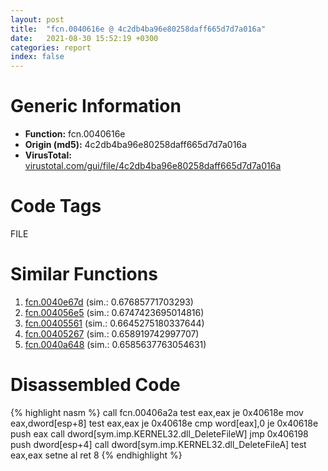```yaml
---
layout: post
title:  "fcn.0040616e @ 4c2db4ba96e80258daff665d7d7a016a"
date:   2021-08-30 15:52:19 +0300
categories: report
index: false
---
```


# Generic Information
- **Function:** fcn.0040616e
- **Origin (md5):** 4c2db4ba96e80258daff665d7d7a016a
- **VirusTotal:** [virustotal.com/gui/file/4c2db4ba96e80258daff665d7d7a016a][virustotal_ref]

# Code Tags
<span class="tag" id="FILE">FILE</span>


# Similar Functions

1. [fcn.0040e67d][similar_1_ref] (sim.: 0.67685771703293)
2. [fcn.004056e5][similar_2_ref] (sim.: 0.6747423695014816)
3. [fcn.00405561][similar_3_ref] (sim.: 0.6645275180337644)
4. [fcn.00405267][similar_4_ref] (sim.: 0.658919742997707)
5. [fcn.0040a648][similar_5_ref] (sim.: 0.6585637763054631)


# Disassembled Code

{% highlight nasm %}
call fcn.00406a2a
test eax,eax
je 0x40618e
mov eax,dword[esp+8]
test eax,eax
je 0x40618e
cmp word[eax],0
je 0x40618e
push eax
call dword[sym.imp.KERNEL32.dll_DeleteFileW]
jmp 0x406198
push dword[esp+4]
call dword[sym.imp.KERNEL32.dll_DeleteFileA]
test eax,eax
setne al
ret 8
{% endhighlight %}


[similar_1_ref]: /report/fcn.0040e67d@fac4f0be03ac37bd8be7ef737cdcee10
[similar_2_ref]: /report/fcn.004056e5@84dc68a2818105dbfcb17693062b25c0
[similar_3_ref]: /report/fcn.00405561@858dbd4ce0c289ef03f5cd172ced5d27
[similar_4_ref]: /report/fcn.00405267@6c5b0418e4a4c57d99cda47d2717045d
[similar_5_ref]: /report/fcn.0040a648@950fc8a60b5bfd2ed28e8806b8cb3a4d
[virustotal_ref]: https://www.virustotal.com/gui/file/4c2db4ba96e80258daff665d7d7a016a